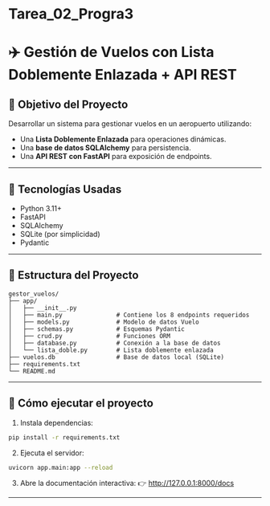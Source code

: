 # Tarea_02_Progra3
# ✈️ Gestión de Vuelos con Lista Doblemente Enlazada + API REST

## 🎯 Objetivo del Proyecto

Desarrollar un sistema para gestionar vuelos en un aeropuerto utilizando:

- Una **Lista Doblemente Enlazada** para operaciones dinámicas.
- Una **base de datos SQLAlchemy** para persistencia.
- Una **API REST con FastAPI** para exposición de endpoints.

---

## 🧱 Tecnologías Usadas

- Python 3.11+
- FastAPI
- SQLAlchemy
- SQLite (por simplicidad)
- Pydantic

---
## 📁 Estructura del Proyecto

```
gestor_vuelos/
├── app/
│   ├── __init__.py
│   ├── main.py               # Contiene los 8 endpoints requeridos
│   ├── models.py             # Modelo de datos Vuelo
│   ├── schemas.py            # Esquemas Pydantic
│   ├── crud.py               # Funciones ORM
│   ├── database.py           # Conexión a la base de datos
│   └── lista_doble.py        # Lista doblemente enlazada
├── vuelos.db                 # Base de datos local (SQLite)
├── requirements.txt
└── README.md
```

---

## 🧪 Cómo ejecutar el proyecto

1. Instala dependencias:
```bash
pip install -r requirements.txt
```

2. Ejecuta el servidor:
```bash
uvicorn app.main:app --reload
```

3. Abre la documentación interactiva:
👉 http://127.0.0.1:8000/docs

---
